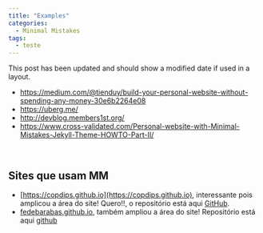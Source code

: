 ```yaml
---
title: "Examples"
categories:
  - Minimal Mistakes
tags:
  - teste
---
```


This post has been updated and should show a modified date if used in a layout.

- https://medium.com/@tienduy/build-your-personal-website-without-spending-any-money-30e6b2264e08
- https://uberg.me/
- http://devblog.members1st.org/
- https://www.cross-validated.com/Personal-website-with-Minimal-Mistakes-Jekyll-Theme-HOWTO-Part-II/

<br>

## Sites que usam MM

- [https://copdips.github.io](https://copdips.github.io), interessante pois amplicou a área do site! Quero!!, o repositório está aqui [GitHub](https://github.com/copdips/copdips.github.io).
- [fedebarabas.github.io](fedebarabas.github.io), também ampliou a área do site! Repositório está aqui [github](https://github.com/fedebarabas/fedebarabas.github.io)
